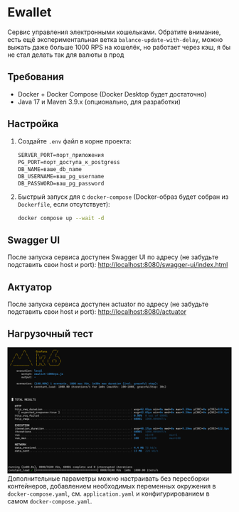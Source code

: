 # Ewallet

Сервис управления электронными кошельками. 
Обратите внимание, есть ещё экспериментальная ветка `balance-update-with-delay`, 
можно выжать даже больше 1000 RPS на кошелёк, но работает через кэш, 
я бы не стал делать так для валюты в прод

## Требования

- Docker + Docker Compose (Docker Desktop будет достаточно)
- Java 17 и Maven 3.9.x (опционально, для разработки)

## Настройка

1. Создайте `.env` файл в корне проекта:
    ```properties
    SERVER_PORT=порт_приложения
    PG_PORT=порт_доступа_к_postgress
    DB_NAME=ваше_db_name
    DB_USERNAME=ваш_pg_username
    DB_PASSWORD=ваш_pg_password
    ```

2. Быстрый запуск для с `docker-compose` (Docker-образ будет собран из `Dockerfile`, если отсутствует):
    ```bash
    docker compose up --wait -d
    ```

## Swagger UI

После запуска сервиса доступен Swagger UI по адресу (не забудьте подставить свои host и port): <http://localhost:8080/swagger-ui/index.html>

## Актуатор

После запуска сервиса доступен actuator по адресу (не забудьте подставить свои host и port): <http://localhost:8080/actuator>

## Нагрузочный тест
![img.png](load-test.png)
Дополнительные параметры можно настраивать без пересборки контейнеров,
добавлением необходимых переменных окружения в `docker-compose.yaml`, см. `application.yaml`
и конфигурированием в самом `docker-compose.yaml`.